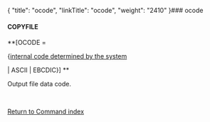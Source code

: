 {
    "title": "ocode",
    "linkTitle": "ocode",
    "weight": "2410"
}### <span id="ocode"></span>ocode

#### COPYFILE

**\[OCODE =
{<u>internal code determined by the system</u>
| ASCII | EBCDIC}\] **

Output file data code.

 

[Return to Command index](../../)
